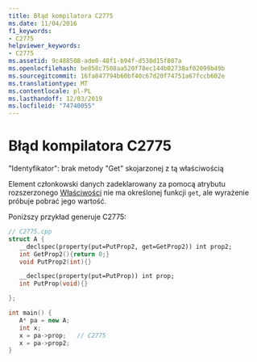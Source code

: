 ```yaml
---
title: Błąd kompilatora C2775
ms.date: 11/04/2016
f1_keywords:
- C2775
helpviewer_keywords:
- C2775
ms.assetid: 9c488508-ade0-48f1-b94f-d538d15f807a
ms.openlocfilehash: be858c7508aa520f78ec144b02738af02099b49b
ms.sourcegitcommit: 16fa847794b60bf40c67d20f74751a67fccb602e
ms.translationtype: MT
ms.contentlocale: pl-PL
ms.lasthandoff: 12/03/2019
ms.locfileid: "74740055"
---
```

# <a name="compiler-error-c2775"></a>Błąd kompilatora C2775

"Identyfikator": brak metody "Get" skojarzonej z tą właściwością

Element członkowski danych zadeklarowany za pomocą atrybutu rozszerzonego [Właściwości](../../cpp/property-cpp.md) nie ma określonej funkcji `get`, ale wyrażenie próbuje pobrać jego wartość.

Poniższy przykład generuje C2775:

```cpp
// C2775.cpp
struct A {
   __declspec(property(put=PutProp2, get=GetProp2)) int prop2;
   int GetProp2(){return 0;}
   void PutProp2(int){}

   __declspec(property(put=PutProp)) int prop;
   int PutProp(void){}

};

int main() {
   A* pa = new A;
   int x;
   x = pa->prop;   // C2775
   x = pa->prop2;
}
```
